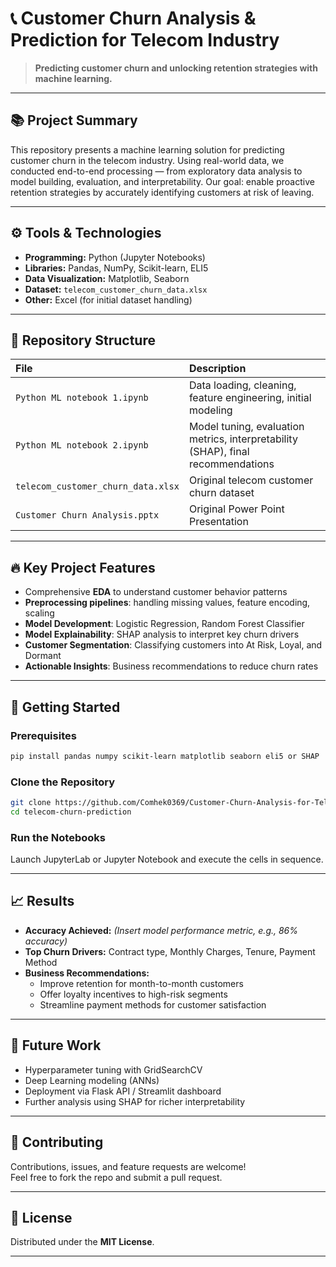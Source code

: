 # 📞 Customer Churn Analysis & Prediction for Telecom Industry

> **Predicting customer churn and unlocking retention strategies with machine learning.**

---

## 📚 Project Summary
This repository presents a machine learning solution for predicting customer churn in the telecom industry. Using real-world data, we conducted end-to-end processing — from exploratory data analysis to model building, evaluation, and interpretability. Our goal: enable proactive retention strategies by accurately identifying customers at risk of leaving.

---

## ⚙️ Tools & Technologies
- **Programming:** Python (Jupyter Notebooks)
- **Libraries:** Pandas, NumPy, Scikit-learn, ELI5
- **Data Visualization:** Matplotlib, Seaborn
- **Dataset:** `telecom_customer_churn_data.xlsx`
- **Other:** Excel (for initial dataset handling)

---

## 📂 Repository Structure
| File | Description |
|:-----|:------------|
| `Python ML notebook 1.ipynb` | Data loading, cleaning, feature engineering, initial modeling |
| `Python ML notebook 2.ipynb` | Model tuning, evaluation metrics, interpretability (SHAP), final recommendations |
| `telecom_customer_churn_data.xlsx` | Original telecom customer churn dataset |
| `Customer Churn Analysis.pptx` | Original Power Point Presentation |

---

## 🔥 Key Project Features
- Comprehensive **EDA** to understand customer behavior patterns
- **Preprocessing pipelines**: handling missing values, feature encoding, scaling
- **Model Development**: Logistic Regression, Random Forest Classifier
- **Model Explainability**: SHAP analysis to interpret key churn drivers
- **Customer Segmentation**: Classifying customers into At Risk, Loyal, and Dormant
- **Actionable Insights**: Business recommendations to reduce churn rates

---

## 🧪 Getting Started

### Prerequisites
```bash
pip install pandas numpy scikit-learn matplotlib seaborn eli5 or SHAP
```

### Clone the Repository
```bash
git clone https://github.com/Comhek0369/Customer-Churn-Analysis-for-Telecom-Industry.git
cd telecom-churn-prediction
```

### Run the Notebooks
Launch JupyterLab or Jupyter Notebook and execute the cells in sequence.

---

## 📈 Results
- **Accuracy Achieved:** _(Insert model performance metric, e.g., 86% accuracy)_
- **Top Churn Drivers:** Contract type, Monthly Charges, Tenure, Payment Method
- **Business Recommendations:**
  - Improve retention for month-to-month customers
  - Offer loyalty incentives to high-risk segments
  - Streamline payment methods for customer satisfaction

---

## 🤔 Future Work
- Hyperparameter tuning with GridSearchCV
- Deep Learning modeling (ANNs)
- Deployment via Flask API / Streamlit dashboard
- Further analysis using SHAP for richer interpretability

---

## 🤝 Contributing
Contributions, issues, and feature requests are welcome!  
Feel free to fork the repo and submit a pull request.

---

## 📝 License
Distributed under the **MIT License**.

---

